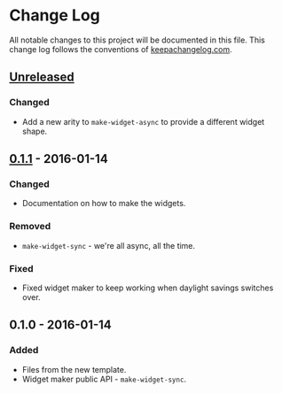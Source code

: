 # Change Log
All notable changes to this project will be documented in this file. This change log follows the conventions of [keepachangelog.com](http://keepachangelog.com/).

## [Unreleased][unreleased]
### Changed
- Add a new arity to `make-widget-async` to provide a different widget shape.

## [0.1.1] - 2016-01-14
### Changed
- Documentation on how to make the widgets.

### Removed
- `make-widget-sync` - we're all async, all the time.

### Fixed
- Fixed widget maker to keep working when daylight savings switches over.

## 0.1.0 - 2016-01-14
### Added
- Files from the new template.
- Widget maker public API - `make-widget-sync`.

[unreleased]: https://github.com/your-name/diamond/compare/0.1.1...HEAD
[0.1.1]: https://github.com/your-name/diamond/compare/0.1.0...0.1.1
